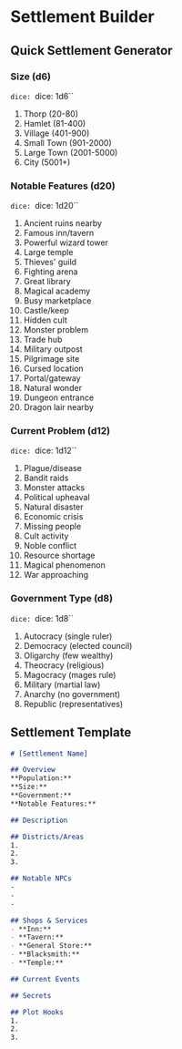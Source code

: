# Settlement Builder

## Quick Settlement Generator

### Size (d6)
`dice: `dice: 1d6``
1. Thorp (20-80)
2. Hamlet (81-400)
3. Village (401-900)
4. Small Town (901-2000)
5. Large Town (2001-5000)
6. City (5001+)

### Notable Features (d20)
`dice: `dice: 1d20``
1. Ancient ruins nearby
2. Famous inn/tavern
3. Powerful wizard tower
4. Large temple
5. Thieves' guild
6. Fighting arena
7. Great library
8. Magical academy
9. Busy marketplace
10. Castle/keep
11. Hidden cult
12. Monster problem
13. Trade hub
14. Military outpost
15. Pilgrimage site
16. Cursed location
17. Portal/gateway
18. Natural wonder
19. Dungeon entrance
20. Dragon lair nearby

### Current Problem (d12)
`dice: `dice: 1d12``
1. Plague/disease
2. Bandit raids
3. Monster attacks
4. Political upheaval
5. Natural disaster
6. Economic crisis
7. Missing people
8. Cult activity
9. Noble conflict
10. Resource shortage
11. Magical phenomenon
12. War approaching

### Government Type (d8)
`dice: `dice: 1d8``
1. Autocracy (single ruler)
2. Democracy (elected council)
3. Oligarchy (few wealthy)
4. Theocracy (religious)
5. Magocracy (mages rule)
6. Military (martial law)
7. Anarchy (no government)
8. Republic (representatives)

## Settlement Template

```markdown
# [Settlement Name]

## Overview
**Population:**
**Size:**
**Government:**
**Notable Features:**

## Description

## Districts/Areas
1.
2.
3.

## Notable NPCs
-
-
-

## Shops & Services
- **Inn:**
- **Tavern:**
- **General Store:**
- **Blacksmith:**
- **Temple:**

## Current Events

## Secrets

## Plot Hooks
1.
2.
3.
```
